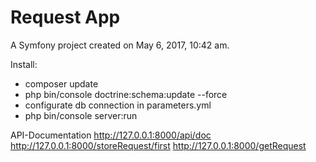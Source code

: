 Request App
=========

A Symfony project created on May 6, 2017, 10:42 am.

Install:
- composer update
- php bin/console doctrine:schema:update --force
- configurate db connection in parameters.yml
- php bin/console server:run


API-Documentation
http://127.0.0.1:8000/api/doc
http://127.0.0.1:8000/storeRequest/first
http://127.0.0.1:8000/getRequest

